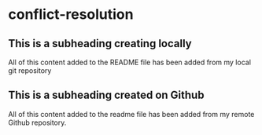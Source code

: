 # conflict-resolution

## This is a subheading creating locally

All of this content added to the README file has been added from my local git repository

## This is a subheading created on Github

All of this content added to the readme file has been added from my remote Github repository.

